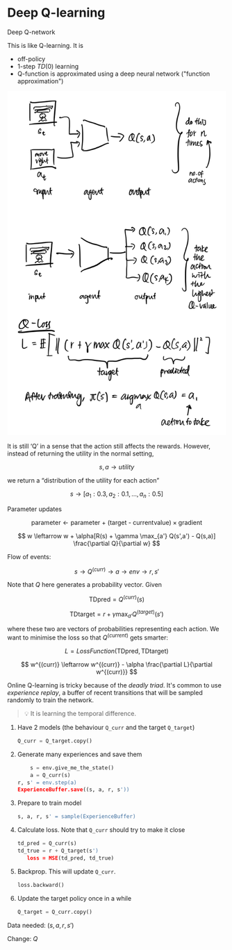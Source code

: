 # Deep Q-learning

Deep Q-network

This is like Q-learning. It is

- off-policy
- 1-step $TD(0)$ learning
- Q-function is approximated using a deep neural network ("function approximation")

![DQN](./dqn.png)

It is still ‘Q’ in a sense that the action still affects the rewards. However, instead of returning the utility in the normal setting,

$$
s,a \rightarrow utility
$$

we return a “distribution of the utility for each action”

$$
s \rightarrow [a_1: 0.3, a_2: 0.1, ..., a_n: 0.5]
$$

Parameter updates

$$
\text{parameter} \leftarrow \text{parameter + (target - currentvalue)} \times \text{gradient}
$$

$$
w \leftarrow w + \alpha[R(s) + \gamma \max_{a'} Q(s',a') - Q(s,a)] \frac{\partial Q}{\partial w}
$$

Flow of events:

$$
s \rightarrow Q^{(curr)} \rightarrow a \rightarrow env \rightarrow r, s'
$$

Note that $Q$ here generates a probability vector. Given

$$
\text{TDpred} = Q^{(curr)}(s)
$$

$$
\text{TDtarget} = r + \gamma \max_{a'} Q^{(target)}(s')
$$

where these two are vectors of probabilities representing each action. We want to minimise the loss so that $Q^{(current)}$ gets smarter:

$$
L = LossFunction(\text{TDpred}, \text{TDtarget})
$$

$$
w^{(curr)} \leftarrow w^{(curr)} - \alpha \frac{\partial L}{\partial w^{(curr)}}
$$

Online Q-learning is tricky because of the *deadly triad*. It's common to use *experience replay*, a buffer of recent transitions that will be sampled randomly to train the network.

> 💡 It is learning the temporal difference.

1. Have 2 models (the behaviour `Q_curr` and  the target `Q_target`)
    
    ```python
    Q_curr = Q_target.copy()
    ```
    
2. Generate many experiences and save them
    
    ```python
        s = env.give_me_the_state()
        a = Q_curr(s)
    r, s' = env.step(a)
    ExperienceBuffer.save((s, a, r, s'))
    ```
    
3. Prepare to train model
    
    ```python
    s, a, r, s' = sample(ExperienceBuffer)
    ```
    
4. Calculate loss. Note that `Q_curr` should try to make it close
    
    ```python
    td_pred = Q_curr(s)
    td_true = r + Q_target(s')
       loss = MSE(td_pred, td_true)
    ```
    
5. Backprop. This will update `Q_curr`.
    
    ```python
    loss.backward()
    ```
    
6. Update the target policy once in a while
    
    ```python
    Q_target = Q_curr.copy()
    ```
    

Data needed: $(s,a,r,s')$

Change: $Q$
